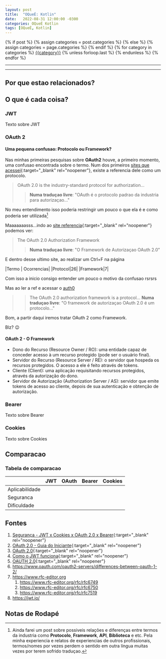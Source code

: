 ```yaml
---
layout: post
title:  "OQueÉ: Kotlin"
date:   2022-08-31 12:00:00 -0300
categories: OQueÉ Kotlin
tags: [OQueÉ, Kotlin]
---
```

<div class="post-categories">
  {% if post %}
    {% assign categories = post.categories %}
  {% else %}
    {% assign categories = page.categories %}
  {% endif %}
  {% for category in categories %}
  <a href="{{site.baseurl}}/categorias/#{{category|slugize}}">{{category}}</a>
  {% unless forloop.last %}&nbsp;{% endunless %}
  {% endfor %}
</div>

------


------

## Por que estao relacionados?

## O que é cada coisa?

### JWT

Texto sobre JWT

### OAuth 2

#### Uma pequena confusao: Protocolo ou Framework?

Nas minhas primeiras pesquisas sobre **OAuth2** houve, a primeiro momento, uma confusao encontrada sobre o termo.
Num dos primeiros [sites que acessei](https://oauth.net/2/){:target="_blank" rel="noopener"}, existe a referencia dele como um protocolo.

> OAuth 2.0 is the industry-standard protocol for authorization...
>> **Numa traduçao livre**: "OAuth é o protocolo padrao da industria para autorizaçao..."

No meu entendimento isso poderia restringir um pouco o que ela é e como poderia ser utilizada[^1]

[^1]: Ainda farei um post sobre possiveis relações e diferenças entre termos da industria como **Protocolo**, **Framework**, **API**, **Biblioteca** e etc. Pela minha experiencia e relatos de experiencias de outros profissionais, termos/nomes por vezes perdem o sentido em outra língua muitas vezes por terem sofrido traduçao.

Maaaaaaasss...indo ao [site referencia](https://www.rfc-editor.org/rfc/rfc6749){:target="_blank" rel="noopener"} podemos ver:

> The OAuth 2.0 Authorization Framework
>> **Numa traduçao livre**: "O Framework de Autorizaçao OAuth 2.0"

E dentro desse ultimo site, ao realizar um Ctrl+F na página

|Termo | Ocorrencias|
|Protocol|26|
|Framework|7|

Com isso a inicio consigo entender um pouco o motivo da confusao rsrsrs

Mas ao ler a ref e acessar o [auth0](https://auth0.com/docs/authenticate/protocols/oauth)

>>The OAuth 2.0 authorization framework is a protocol...
 **Numa traduçao livre**: "O framework de autorizaçao OAuth 2.0 é um protocolo..."

Bom, a partir daqui iremos tratar OAuth 2 como Framework.

Blz? :wink:

#### OAuth 2 - O Framework


- Dono do Recurso (Resource Owner / RO): uma entidade capaz de conceder acesso à um recurso protegido (pode ser o usuário final).
- Servidor do Recurso (Resource Server / RE): o servidor que hospeda os recursos protegidos. O acesso a ele é feito através de tokens.
- Cliente (Client): uma aplicação requisitando recursos protegidos, através da autorização do dono.
- Servidor de Autorização (Authorization Server / AS): servidor que emite tokens de acesso ao cliente, depois de sua autenticação e obtenção de autorização. 



### Bearer

Texto sobre Bearer

### Cookies

Texto sobre Cookies

## Comparacao

### Tabela de comparacao

|   | JWT  |  OAuth |  Bearer |  Cookies  |
|---|---|---|---|---|
|  Aplicabilidade |   |   |   |   |
|  Seguranca |   |   |   |   |
|  Dificuldade |   |   |   |   |


## Fontes 

1. [Segurança - JWT x Cookies x OAuth 2.0 x Bearer](https://www.brunobrito.net.br/jwt-cookies-oauth-bearer/){:target="_blank" rel="noopener"}
2. [OAuth 2.0 - Guia do Iniciante](https://www.brunobrito.net.br/oauth2/){:target="_blank" rel="noopener"}
3. [OAuth 2.0](https://oauth.net/2/){:target="_blank" rel="noopener"}
4. [Como o JWT funciona](https://www.devmedia.com.br/como-o-jwt-funciona/40265){:target="_blank" rel="noopener"}
5. [OAUTH 2.0](https://www.gov.br/ans/pt-br/centrais-de-conteudo/manuais-do-portal-operadoras/area-do-desenvolvedor/oauth-2.0){:target="_blank" rel="noopener"}
6. <https://www.oauth.com/oauth2-servers/differences-between-oauth-1-2/>
7. <https://www.rfc-editor.org>
    1. <https://www.rfc-editor.org/rfc/rfc6749>
    2. <https://www.rfc-editor.org/rfc/rfc6750>
    2. <https://www.rfc-editor.org/rfc/rfc7519>
8. <https://jwt.io/>


## Notas de Rodapé